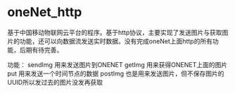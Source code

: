 # oneNet_http
基于中国移动物联网云平台的程序。基于http协议，主要实现了发送图片与获取图片的功能，还可以向数据流发送实时数据。没有完成oneNet上面http的所有功能，后期有待完善。

功能：
sendImg 用来发送图片到ONENET
getImg 用来获得ONENET上面的图片
put 用来发送一个时间节点的数据
postImg 也是用来发送图片，但不保存图片的UUID所以发过去的图片没发再获取
